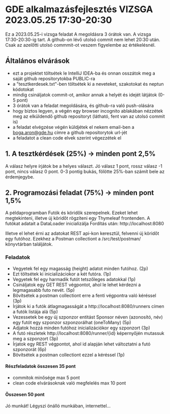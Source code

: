 
# GDE alkalmazásfejlesztés VIZSGA 2023.05.25 17:30-20:30

Ez a 2023.05.25-i vizsga feladat
A megoldásra 3 órátok van. A vizsga 17:30-20:30-ig tart.
A github-on lévő utolsó commit nem lehet 20:30 után. Csak az azelőtti utolsó commmit-ot veszem figyelembe az értékelésnél.


## Általános elvárások
- ezt a projektet töltsétek le IntelliJ IDEA-ba és onnan osszátok meg a saját github repositorytokba PUBLIC-ra
- a "tesztkerdesek.txt"-ben töltsétek ki a neveteket, szakotokat és neptun kódotokat
- mindig csináljatok commit-ot, amikor annak a helyét és idejét látjátok (0-5 pont)
- 3 órátok van a feladat megoldására, és github-ra való push-olására
- hogy biztos legyen, a végén egy browser incognito ablakában nézzétek meg az elküldendő github repositoryt (látható, fent van az utolsó commit is)
- a feladat elvégzése végén küldjétek el nekem email-ben a boga.aron@gde.hu címre a github repositorytok url-jét
- a feladatot a clean code elvek szerint végezzétek el


## 1. A tesztkérdések (25%) -> minden pont 2,5%

A válasz helyre írjátok be a helyes választ. Jó válasz 1 pont, rossz válasz -1 pont, nincs válasz 0 pont. 0-3 pontig bukás, fölötte 25%-ban számít bele az érdemjegybe.

## 2. Programozási feladat (75%) -> minden pont 1,5%

A példaprogramban Futók és köridők szerepelnek. Ezeket lehet megtekinteni, illetve új köridőt rögzíteni egy Thymeleaf frontenden.
A futókat adatait a DataLoader inicializálja
Fordítás után:
http://localhost:8080

Illetve el lehet érni az adatokat REST api-kon keresztül, felvenni új köridőt egy futóhoz.
Ezekhez a Postman collectiont a /src/test/postman/ könyvtárban találjátok.

### Feladatok

- Vegyetek fel egy magasság (height) adatot minden futóhoz. (2p)
- Ezt töltsétek ki inicializáciokor a két futóra. (1p)
- Vegyetek fel egy harmadik futót tetszőleges adatokkal (1p)
- Csináljatok egy GET REST végpontot, ahol le lehet kérdezni a legmagasabb futo nevét. (5p)
- Bővítsétek a postman collectiont erre a fenti végpontra való kéréssel (3p)
- Írjátok ki a futók átlagmagasságát a http://localhost:8080/runners címen a futók listája alá (5p)
- Vezessetek be egy új szponzor entitást Sponsor néven (azonosító, név) egy futót egy szponzor szponzorálhat (oneToMany) (5p)
- Adjatok hozzá minden futóhoz inicializációkor egy szponzort (3p)
- A futó részletek http://localhost:8080/runner/{id} képernyőjén mutassuk meg a szponzort (3p)
- Írjatok egy REST végpontot, ahol id alapján lehet változtatni a futó szponzorát (6p)
- Bövítsétek a postman collectiont ezzel a kéréssel (1p)
#### Részfeladatok összesen 35 pont
+ commitok minősége max 5 pont
+ clean code elvárásoknak való megfelelés max 10 pont
#### Összesen 50 pont

Jó munkát! Légyszi önálló munkában, internettel...
